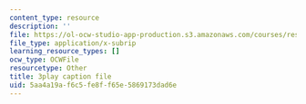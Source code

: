 ```yaml
---
content_type: resource
description: ''
file: https://ol-ocw-studio-app-production.s3.amazonaws.com/courses/res-18-006-calculus-revisited-single-variable-calculus-fall-2010/5aa4a19af6c5fe8ff65e5869173dad6e_aWYwHnH-ptI.srt
file_type: application/x-subrip
learning_resource_types: []
ocw_type: OCWFile
resourcetype: Other
title: 3play caption file
uid: 5aa4a19a-f6c5-fe8f-f65e-5869173dad6e
---
```

